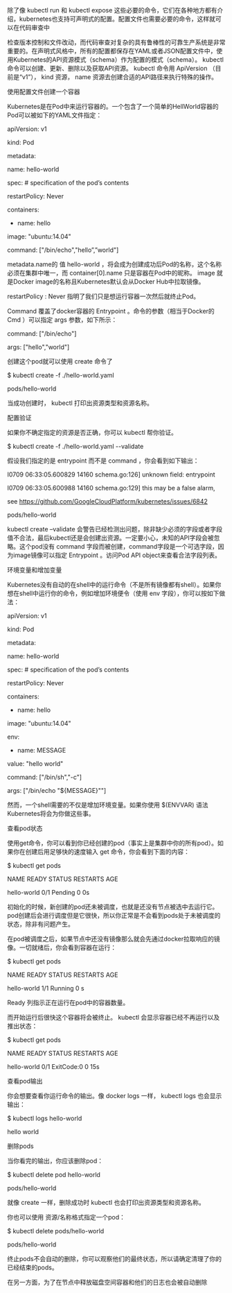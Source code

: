 除了像 kubectl run 和 kubectl expose 这些必要的命令，它们在各种地方都有介绍，kubernetes也支持可声明式的配置。配置文件也需要必要的命令，这样就可以在代码审查中

检查版本控制和文件改动，而代码审查对复杂的具有鲁棒性的可靠生产系统是非常重要的。在声明式风格中，所有的配置都保存在YAML或者JSON配置文件中，使用Kubernetes的API资源模式（schema）作为配置的模式（schema）。 kubectl 命令可以创建、更新、删除以及获取API资源。 kubectl 命令用 ApiVersion （目前是“v1”）， kind 资源， name 资源去创建合适的API路径来执行特殊的操作。



使用配置文件创建一个容器

Kubernetes是在Pod中来运行容器的。一个包含了一个简单的HellWorld容器的Pod可以被如下的YAML文件指定：



apiVersion: v1

kind: Pod

metadata:

name: hello-world

spec: \# specification of the pod’s contents

restartPolicy: Never

containers:

- name: hello

image: "ubuntu:14.04"

command: \["/bin/echo","hello”,”world"\]

metadata.name的 值 hello-world ，将会成为创建成功后Pod的名称，这个名称必须在集群中唯一，而 container\[0\].name 只是容器在Pod中的昵称。 image 就是Docker image的名称且Kubernetes默认会从Docker Hub中拉取镜像。



restartPolicy : Never 指明了我们只是想运行容器一次然后就终止Pod。



Command 覆盖了docker容器的 Entrypoint 。命令的参数（相当于Docker的 Cmd ）可以指定 args 参数，如下所示：



command: \["/bin/echo"\]

args: \["hello","world"\]

创建这个pod就可以使用 create 命令了



$ kubectl create -f ./hello-world.yaml

pods/hello-world

当成功创建时， kubectl 打印出资源类型和资源名称。



配置验证

如果你不确定指定的资源是否正确，你可以 kubectl 帮你验证。



$ kubectl create -f ./hello-world.yaml --validate

假设我们指定的是 entrypoint 而不是 command ，你会看到如下输出：



I0709 06:33:05.600829 14160 schema.go:126\] unknown field: entrypoint

I0709 06:33:05.600988 14160 schema.go:129\] this may be a false alarm,

see https://github.com/GoogleCloudPlatform/kubernetes/issues/6842

pods/hello-world

kubectl create –validate 会警告已经检测出问题，除非缺少必须的字段或者字段值不合法，最后kubectl还是会创建出资源。一定要小心，未知的API字段会被忽略。这个pod没有 command 字段而被创建，command字段是一个可选字段，因为image镜像可以指定 Entrypoint 。访问Pod API object来查看合法字段列表。



环境变量和增加变量

Kubernetes没有自动的在shell中的运行命令（不是所有镜像都有shell）。如果你想在shell中运行你的命令，例如增加环境便令（使用 env 字段），你可以按如下做法：



apiVersion: v1

kind: Pod

metadata:

name: hello-world

spec: \# specification of the pod’s contents

restartPolicy: Never

containers:

- name: hello

image: "ubuntu:14.04"

env:

- name: MESSAGE

value: "hello world"

command: \["/bin/sh","-c"\]

args: \["/bin/echo \"${MESSAGE}\""\]

然而，一个shell需要的不仅是增加环境变量。如果你使用 $\(ENVVAR\) 语法Kubernetes将会为你做这些事。



查看pod状态

使用get命令，你可以看到你已经创建的pod（事实上是集群中你的所有pod）。如果你在创建后用足够快的速度输入 get 命令，你会看到下面的内容：



$ kubectl get pods

NAME         READY  STATUS    RESTARTS   AGE

hello-world  0/1    Pending   0          0s

初始化的时候，新创建的pod还未被调度，也就是还没有节点被选中去运行它。pod创建后会进行调度但是它很快，所以你正常是不会看到pods处于未被调度的状态，除非有问题产生。



在pod被调度之后，如果节点中还没有镜像那么就会先通过docker拉取响应的镜像。一切就绪后，你会看到容器在运行：



$ kubectl get pods

NAME            READY  STATUS    RESTARTS  AGE

hello-world   1/1       Running  0        s

Ready 列指示正在运行在pod中的容器数量。



而开始运行后很快这个容器将会被终止。 kubectl 会显示容器已经不再运行以及推出状态：



$ kubectl get pods

NAME         READY    STATUS      RESTARTS  AGE

hello-world 0/1       ExitCode:0  0          15s

查看pod输出

你会想要查看你运行命令的输出。像 docker logs 一样， kubectl logs 也会显示输出：



$ kubectl logs hello-world

hello world

删除pods



当你看完的输出，你应该删除pod：



$ kubectl delete pod hello-world

pods/hello-world

就像 create 一样，删除成功时 kubectl 也会打印出资源类型和资源名称。



你也可以使用 资源/名称格式指定一个pod：



$ kubectl delete pods/hello-world

pods/hello-world

终止pods不会自动的删除，你可以观察他们的最终状态，所以请确定清理了你的已经结束的pods。



在另一方面，为了在节点中释放磁盘空间容器和他们的日志也会被自动删除

